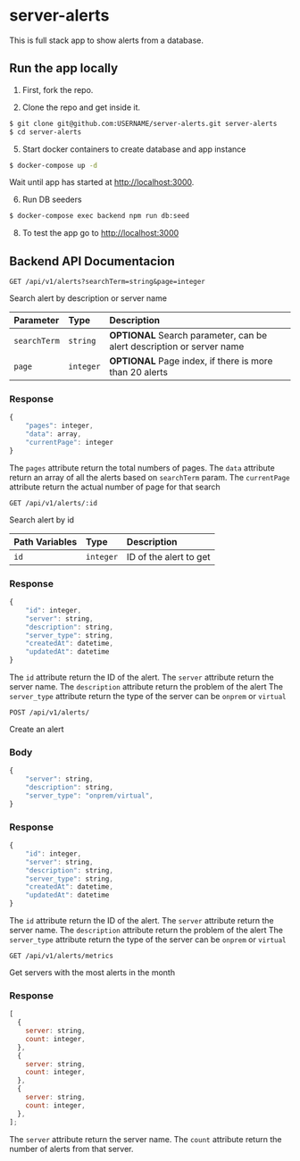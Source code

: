 # server-alerts

This is full stack app to show alerts from a database.

## Run the app locally

1. First, fork the repo.

2. Clone the repo and get inside it.

```bash
$ git clone git@github.com:USERNAME/server-alerts.git server-alerts
$ cd server-alerts
```

5. Start docker containers to create database and app instance

```bash
$ docker-compose up -d
```

Wait until app has started at [http://localhost:3000](http://localhost:3000).

6. Run DB seeders

```bash
$ docker-compose exec backend npm run db:seed
```

8. To test the app go to [http://localhost:3000](http://localhost:3000)

## Backend API Documentacion

```http
GET /api/v1/alerts?searchTerm=string&page=integer
```

Search alert by description or server name

| Parameter    | Type      | Description                                                            |
| :----------- | :-------- | :--------------------------------------------------------------------- |
| `searchTerm` | `string`  | **OPTIONAL** Search parameter, can be alert description or server name |
| `page`       | `integer` | **OPTIONAL** Page index, if there is more than 20 alerts               |

### Response

```javascript
{
    "pages": integer,
    "data": array,
    "currentPage": integer
}
```

The `pages` attribute return the total numbers of pages.
The `data` attribute return an array of all the alerts based on `searchTerm` param.
The `currentPage` attribute return the actual number of page for that search

```http
GET /api/v1/alerts/:id
```

Search alert by id

| Path Variables | Type      | Description            |
| :------------- | :-------- | :--------------------- |
| `id`           | `integer` | ID of the alert to get |

### Response

```javascript
{
    "id": integer,
    "server": string,
    "description": string,
    "server_type": string,
    "createdAt": datetime,
    "updatedAt": datetime
}
```

The `id` attribute return the ID of the alert.
The `server` attribute return the server name.
The `description` attribute return the problem of the alert
The `server_type` attribute return the type of the server can be `onprem` or `virtual`

```http
POST /api/v1/alerts/
```

Create an alert

### Body

```javascript
{
    "server": string,
    "description": string,
    "server_type": "onprem/virtual",
}
```

### Response

```javascript
{
    "id": integer,
    "server": string,
    "description": string,
    "server_type": string,
    "createdAt": datetime,
    "updatedAt": datetime
}
```

The `id` attribute return the ID of the alert.
The `server` attribute return the server name.
The `description` attribute return the problem of the alert
The `server_type` attribute return the type of the server can be `onprem` or `virtual`

```http
GET /api/v1/alerts/metrics
```

Get servers with the most alerts in the month

### Response

```javascript
[
  {
    server: string,
    count: integer,
  },
  {
    server: string,
    count: integer,
  },
  {
    server: string,
    count: integer,
  },
];
```

The `server` attribute return the server name.
The `count` attribute return the number of alerts from that server.
